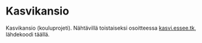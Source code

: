 # Kasvikansio
Kasvikansio (kouluprojeti). Nähtävillä toistaiseksi osoitteessa [kasvi.essee.tk](kasvi.essee.tk), lähdekoodi täällä.